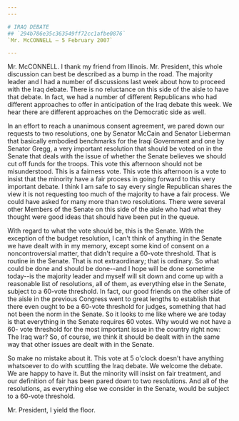 ```yaml
---
---

# IRAQ DEBATE
## `294b786e35c363549ff72cc1afbe0876`
`Mr. McCONNELL — 5 February 2007`

---
```



Mr. McCONNELL. I thank my friend from Illinois. Mr. President, this 
whole discussion can best be described as a bump in the road. The 
majority leader and I had a number of discussions last week about how 
to proceed with the Iraq debate. There is no reluctance on this side of 
the aisle to have that debate. In fact, we had a number of different 
Republicans who had different approaches to offer in anticipation of 
the Iraq debate this week. We hear there are different approaches on 
the Democratic side as well.


In an effort to reach a unanimous consent agreement, we pared down 
our requests to two resolutions, one by Senator McCain and Senator 
Lieberman that basically embodied benchmarks for the Iraqi Government 
and one by Senator Gregg, a very important resolution that should be 
voted on in the Senate that deals with the issue of whether the Senate 
believes we should cut off funds for the troops. This vote this 
afternoon should not be misunderstood. This is a fairness vote. This 
vote this afternoon is a vote to insist that the minority have a fair 
process in going forward to this very important debate. I think I am 
safe to say every single Republican shares the view it is not 
requesting too much of the majority to have a fair process. We could 
have asked for many more than two resolutions. There were several other 
Members of the Senate on this side of the aisle who had what they 
thought were good ideas that should have been put in the queue.

With regard to what the vote should be, this is the Senate. With the 
exception of the budget resolution, I can't think of anything in the 
Senate we have dealt with in my memory, except some kind of consent on 
a noncontroversial matter, that didn't require a 60-vote threshold. 
That is routine in the Senate. That is not extraordinary; that is 
ordinary. So what could be done and should be done--and I hope will be 
done sometime today--is the majority leader and myself will sit down 
and come up with a reasonable list of resolutions, all of them, as 
everything else in the Senate, subject to a 60-vote threshold. In fact, 
our good friends on the other side of the aisle in the previous 
Congress went to great lengths to establish that there even ought to be 
a 60-vote threshold for judges, something that had not been the norm in 
the Senate. So it looks to me like where we are today is that 
everything in the Senate requires 60 votes. Why would we not have a 60-
vote threshold for the most important issue in the country right now: 
The Iraq war? So, of course, we think it should be dealt with in the 
same way that other issues are dealt with in the Senate.

So make no mistake about it. This vote at 5 o'clock doesn't have 
anything whatsoever to do with scuttling the Iraq debate. We welcome 
the debate. We are happy to have it. But the minority will insist on 
fair treatment, and our definition of fair has been pared down to two 
resolutions. And all of the resolutions, as everything else we consider 
in the Senate, would be subject to a 60-vote threshold.

Mr. President, I yield the floor.